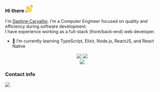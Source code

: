 ### Hi there <img src="https://github.com/daphnecarvalho/daphnecarvalho/blob/main/emoji.svg" width="24px">
  
I'm [Daphne Carvalho](https://www.linkedin.com/in/daphnecarvalho/).
I'm a Computer Engineer focused on quality and efficiency during software development. <br/>
I have experience working as a full-stack (front/back-end) web developer.

- 🌱 I’m currently learning TypeScript, Elixir, Node.js, ReactJS, and React Native

<div align="center">
  <span>
    <img align="center" src="https://github-readme-stats.vercel.app/api/top-langs/?username=daphnecarvalho&hide_border=true&locale=en&layout=compact&langs_count=10&hide=shell&theme=dracula" />
  </span>
  <span>
    <img align="center" src="http://github-readme-streak-stats.herokuapp.com?user=daphnecarvalho&theme=dracula&hide_border=true&date_format=j%20M%5B%20Y%5D" />
  </span>
</div>

<div align="center">
  <img align="center" src="https://github.com/daphnecarvalho/daphnecarvalho/blob/output/github-contribution-grid-snake.svg" />
</div>

### Contact info
<a href="https://www.linkedin.com/in/daphnecarvalho/" target="_blank">
  <img src="https://img.shields.io/badge/LinkedIn-%230077B5.svg?&style=flat-square&logo=linkedin&logoColor=white">
</a>

<!-- 
- 🔭 I’m currently working on ...
- 👯 I’m looking to collaborate on ...
- 🤔 I’m looking for help with ...
- 💬 Ask me about ...
- 📫 How to reach me: ...
- 😄 Pronouns: ...
- ⚡ Fun fact: ...
-->
